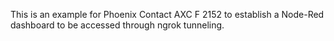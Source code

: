 This is an example for Phoenix Contact AXC F 2152 to establish a Node-Red dashboard to be accessed through ngrok tunneling.
